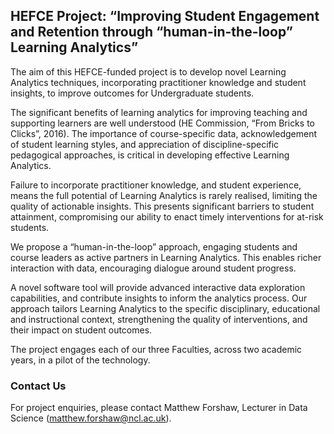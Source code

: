 ## HEFCE Project: “Improving Student Engagement and Retention through “human-in-the-loop” Learning Analytics”

The aim of this HEFCE-funded project is to develop novel Learning Analytics techniques, incorporating practitioner knowledge and student insights, to improve outcomes for Undergraduate students.
 
The significant benefits of learning analytics for improving teaching and supporting learners are well understood (HE Commission, “From Bricks to Clicks”, 2016). The importance of course-specific data, acknowledgement of student learning styles, and appreciation of discipline-specific pedagogical approaches, is critical in developing effective Learning Analytics.
 
Failure to incorporate practitioner knowledge, and student experience, means the full potential of Learning Analytics is rarely realised, limiting the quality of actionable insights. This presents significant barriers to student attainment, compromising our ability to enact timely interventions for at-risk students.
 
We propose a “human-in-the-loop” approach, engaging students and course leaders as active partners in Learning Analytics. This enables richer interaction with data, encouraging dialogue around student progress.
 
A novel software tool will provide advanced interactive data exploration capabilities, and contribute insights to inform the analytics process. Our approach tailors Learning Analytics to the specific disciplinary, educational and instructional context, strengthening the quality of interventions, and their impact on student outcomes.
 
The project engages each of our three Faculties, across two academic years, in a pilot of the technology.

### Contact Us
For project enquiries, please contact Matthew Forshaw, Lecturer in Data Science (matthew.forshaw@ncl.ac.uk).

